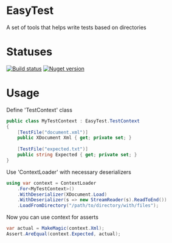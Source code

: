 # EasyTest
A set of tools that helps write tests based on directories

# Statuses
[![Build status](https://img.shields.io/github/workflow/status/qoter/EasyTest/Main%20build%20and%20tests?label=build%20and%20tests)](https://github.com/qoter/EasyTest/actions)
[![Nuget version](https://img.shields.io/nuget/v/EasyTest)](https://www.nuget.org/packages/EasyTest)

# Usage
Define 'TestContext' class
```cs
public class MyTestContext : EasyTest.TestContext
{
    [TestFile("document.xml")]
    public XDocument Xml { get; private set; }
    
    [TestFile("expected.txt")]
    public string Expected { get; private set; }
}
```

Use 'ContextLoader' with necessary deserializers
```cs
using var context = ContextLoader
    .For<MyTestContext>()
    .WithDeserializer(XDocument.Load)
    .WithDeserializer(s => new StreamReader(s).ReadToEnd())
    .LoadFromDirectory("/path/to/directory/with/files");
```
Now you can use context for asserts
```cs
var actual = MakeMagic(context.Xml);
Assert.AreEqual(context.Expected, actual);
```
